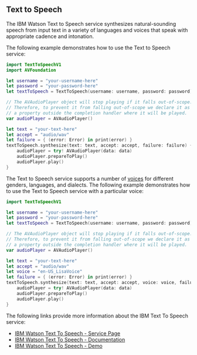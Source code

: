 ## Text to Speech

The IBM Watson Text to Speech service synthesizes natural-sounding speech from input text in a variety of languages and voices that speak with appropriate cadence and intonation.

The following example demonstrates how to use the Text to Speech service:

```swift
import TextToSpeechV1
import AVFoundation

let username = "your-username-here"
let password = "your-password-here"
let textToSpeech = TextToSpeech(username: username, password: password)

// The AVAudioPlayer object will stop playing if it falls out-of-scope.
// Therefore, to prevent it from falling out-of-scope we declare it as
// a property outside the completion handler where it will be played.
var audioPlayer = AVAudioPlayer()

let text = "your-text-here"
let accept = "audio/wav"
let failure = { (error: Error) in print(error) }
textToSpeech.synthesize(text: text, accept: accept, failure: failure) { data in
    audioPlayer = try! AVAudioPlayer(data: data)
    audioPlayer.prepareToPlay()
    audioPlayer.play()
}
```

The Text to Speech service supports a number of [voices](https://console.bluemix.net/docs/services/text-to-speech/http.html#voices) for different genders, languages, and dialects. The following example demonstrates how to use the Text to Speech service with a particular voice:

```swift
import TextToSpeechV1

let username = "your-username-here"
let password = "your-password-here"
let textToSpeech = TextToSpeech(username: username, password: password)

// The AVAudioPlayer object will stop playing if it falls out-of-scope.
// Therefore, to prevent it from falling out-of-scope we declare it as
// a property outside the completion handler where it will be played.
var audioPlayer = AVAudioPlayer()

let text = "your-text-here"
let accept = "audio/wav"
let voice = "en-US_LisaVoice"
let failure = { (error: Error) in print(error) }
textToSpeech.synthesize(text: text, accept: accept, voice: voice, failure: failure) { data in
    audioPlayer = try! AVAudioPlayer(data: data)
    audioPlayer.prepareToPlay()
    audioPlayer.play()
}
```

The following links provide more information about the IBM Text To Speech service:

* [IBM Watson Text To Speech - Service Page](https://www.ibm.com/watson/services/text-to-speech/)
* [IBM Watson Text To Speech - Documentation](https://console.bluemix.net/docs/services/text-to-speech/index.html)
* [IBM Watson Text To Speech - Demo](https://text-to-speech-demo.ng.bluemix.net/)
